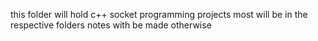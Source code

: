 this folder will hold c++ socket programming projects 
most will be in the respective folders notes with be made otherwise
